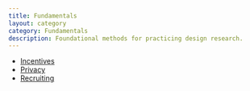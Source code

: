 ```yaml
---
title: Fundamentals
layout: category
category: Fundamentals
description: Foundational methods for practicing design research.
---
```


- [Incentives](incentives/)
- [Privacy](privacy/)
- [Recruiting](recruiting/)
